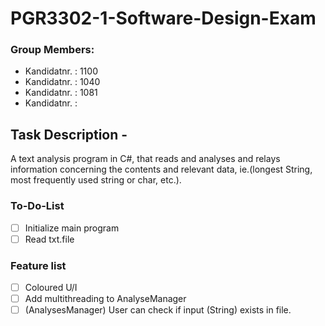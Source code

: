 # PGR3302-1-Software-Design-Exam

### Group Members: 

* Kandidatnr. : 1100
* Kandidatnr. : 1040
* Kandidatnr. : 1081 
* Kandidatnr. : 


## Task Description - 

A text analysis program in C#, that reads and analyses 
and relays information concerning the contents and relevant 
data, ie.(longest String, most frequently used string or char,
etc.). 

### To-Do-List

- [ ] Initialize main program
- [ ] Read txt.file

### Feature list
* [ ] Coloured U/I
* [ ] Add multithreading to AnalyseManager
* [ ] (AnalysesManager) User can check if input (String) exists in file.
